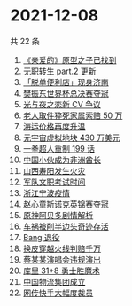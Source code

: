 # 2021-12-08

共 22 条

<!-- BEGIN ZHIHUSEARCH -->
<!-- 最后更新时间 Wed Dec 08 2021 04:13:10 GMT+0800 (China Standard Time) -->
1. [《亲爱的》原型之子已找到](https://www.zhihu.com/search?q=孙海洋儿子)
1. [无职转生 part.2 更新](https://www.zhihu.com/search?q=无职转生)
1. [「脱单便利店」现身济南](https://www.zhihu.com/search?q=脱单便利店)
1. [樊振东世界杯总决赛夺冠](https://www.zhihu.com/search?q=樊振东)
1. [光与夜之恋新 CV 争议](https://www.zhihu.com/search?q=光与夜之恋)
1. [老人取件猝死家属索赔 50 万](https://www.zhihu.com/search?q=老人取件猝死)
1. [海运价格再度升温](https://www.zhihu.com/search?q=海运)
1. [元宇宙虚拟地块 430 万美元](https://www.zhihu.com/search?q=元宇宙虚拟地块)
1. [一拳超人重制 199 话](https://www.zhihu.com/search?q=一拳超人)
1. [中国小伙成为非洲酋长](https://www.zhihu.com/search?q=非洲酋长)
1. [山西寿阳发生火灾](https://www.zhihu.com/search?q=寿阳火灾)
1. [军队文职考试时间](https://www.zhihu.com/search?q=军队文职考试)
1. [浙江宁波疫情](https://www.zhihu.com/search?q=宁波)
1. [赵心童斯诺克英锦赛夺冠](https://www.zhihu.com/search?q=赵心童)
1. [原神阿贝多剧情解析](https://www.zhihu.com/search?q=原神)
1. [车祸被削半边头奇迹存活](https://www.zhihu.com/search?q=女子车祸)
1. [Bang 退役](https://www.zhihu.com/search?q=Bang)
1. [换皮穿越火线判赔千万](https://www.zhihu.com/search?q=穿越火线)
1. [蔡某某演唱会违规演出](https://www.zhihu.com/search?q=蔡某某)
1. [库里 31+8 勇士胜魔术](https://www.zhihu.com/search?q=勇士)
1. [中国物流集团成立](https://www.zhihu.com/search?q=中国物流集团)
1. [网传快手大幅度裁员](https://www.zhihu.com/search?q=快手)
<!-- END ZHIHUSEARCH -->
